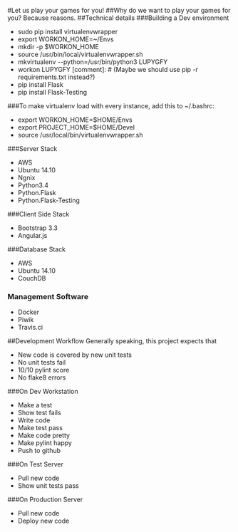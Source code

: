 #Let us play your games for you!
##Why do we want to play your games for you?
Because reasons.
##Technical details
###Building a Dev environment
* sudo pip install virtualenvwrapper
* export WORKON_HOME=~/Envs
* mkdir -p $WORKON_HOME
* source /usr/bin/local/virtualenvwrapper.sh
* mkvirtualenv --python=/usr/bin/python3 LUPYGFY
* workon LUPYGFY
[comment]: # (Maybe we should use pip -r requirements.txt instead?)
* pip install Flask
* pip install Flask-Testing

 ###To make virtualenv load with every instance, add this to ~/.bashrc:
* export WORKON_HOME=$HOME/Envs
* export PROJECT_HOME=$HOME/Devel
* source /usr/local/bin/virtualenvwrapper.sh

###Server Stack
* AWS
* Ubuntu 14.10
* Ngnix 
* Python3.4
* Python.Flask
* Python.Flask-Testing

###Client Side Stack
* Bootstrap 3.3
* Angular.js

###Database Stack 
* AWS
* Ubuntu 14.10
* CouchDB

### Management Software
* Docker
* Piwik
* Travis.ci

##Development Workflow
Generally speaking, this project expects that
* New code is covered by new unit tests
* No unit tests fail
* 10/10 pylint score
* No flake8 errors

###On Dev Workstation
* Make a test
* Show test fails
* Write code
* Make test pass
* Make code pretty
* Make pylint happy
* Push to github

###On Test Server
* Pull new code
* Show unit tests pass

###On Production Server
* Pull new code
* Deploy new code
